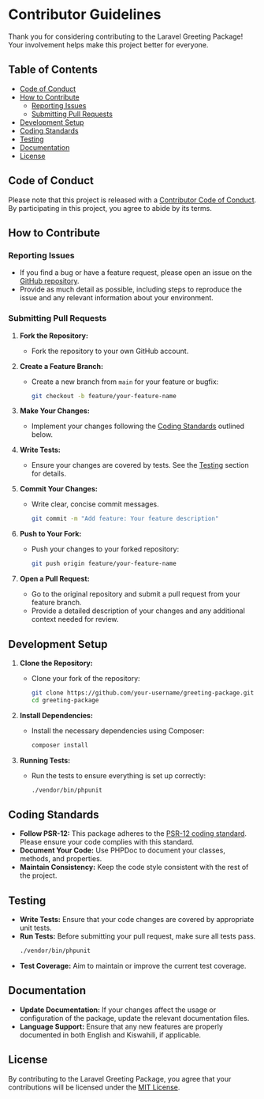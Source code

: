 # Contributor Guidelines

Thank you for considering contributing to the Laravel Greeting Package! Your involvement helps make this project better for everyone.

## Table of Contents

- [Code of Conduct](#code-of-conduct)
- [How to Contribute](#how-to-contribute)
  - [Reporting Issues](#reporting-issues)
  - [Submitting Pull Requests](#submitting-pull-requests)
- [Development Setup](#development-setup)
- [Coding Standards](#coding-standards)
- [Testing](#testing)
- [Documentation](#documentation)
- [License](#license)

## Code of Conduct

Please note that this project is released with a [Contributor Code of Conduct](CODE_OF_CONDUCT.md). By participating in this project, you agree to abide by its terms.

## How to Contribute

### Reporting Issues

- If you find a bug or have a feature request, please open an issue on the [GitHub repository](https://github.com/iantoo/greeting-package/issues).
- Provide as much detail as possible, including steps to reproduce the issue and any relevant information about your environment.

### Submitting Pull Requests

1. **Fork the Repository:**
   - Fork the repository to your own GitHub account.

2. **Create a Feature Branch:**
   - Create a new branch from `main` for your feature or bugfix:
     ```bash
     git checkout -b feature/your-feature-name
     ```

3. **Make Your Changes:**
   - Implement your changes following the [Coding Standards](#coding-standards) outlined below.

4. **Write Tests:**
   - Ensure your changes are covered by tests. See the [Testing](#testing) section for details.

5. **Commit Your Changes:**
   - Write clear, concise commit messages.
     ```bash
     git commit -m "Add feature: Your feature description"
     ```

6. **Push to Your Fork:**
   - Push your changes to your forked repository:
     ```bash
     git push origin feature/your-feature-name
     ```

7. **Open a Pull Request:**
   - Go to the original repository and submit a pull request from your feature branch.
   - Provide a detailed description of your changes and any additional context needed for review.

## Development Setup

1. **Clone the Repository:**
   - Clone your fork of the repository:
     ```bash
     git clone https://github.com/your-username/greeting-package.git
     cd greeting-package
     ```

2. **Install Dependencies:**
   - Install the necessary dependencies using Composer:
     ```bash
     composer install
     ```

3. **Running Tests:**
   - Run the tests to ensure everything is set up correctly:
     ```bash
     ./vendor/bin/phpunit
     ```

## Coding Standards

- **Follow PSR-12:** This package adheres to the [PSR-12 coding standard](https://www.php-fig.org/psr/psr-12/). Please ensure your code complies with this standard.
- **Document Your Code:** Use PHPDoc to document your classes, methods, and properties.
- **Maintain Consistency:** Keep the code style consistent with the rest of the project.

## Testing

- **Write Tests:** Ensure that your code changes are covered by appropriate unit tests.
- **Run Tests:** Before submitting your pull request, make sure all tests pass.
  ```bash
  ./vendor/bin/phpunit
  ```
- **Test Coverage:** Aim to maintain or improve the current test coverage.

## Documentation

- **Update Documentation:** If your changes affect the usage or configuration of the package, update the relevant documentation files.
- **Language Support:** Ensure that any new features are properly documented in both English and Kiswahili, if applicable.

## License

By contributing to the Laravel Greeting Package, you agree that your contributions will be licensed under the [MIT License](LICENSE).

